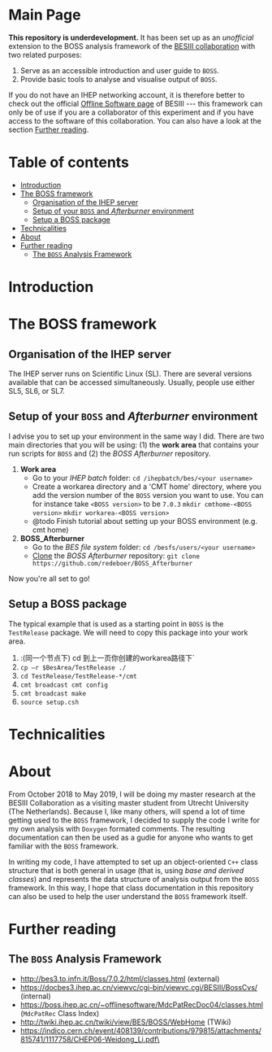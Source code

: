Main Page <!-- {#mainpage} -->
=========

**This repository is underdevelopment.** It has been set up as an *unofficial* extension to the BOSS analysis framework of the [BESIII collaboration](http://bes3.ihep.ac.cn "Offical BESIII webpage") with two related purposes:

1. Serve as an accessible introduction and user guide to `BOSS`.
2. Provide basic tools to analyse and visualise output of `BOSS`.

If you do not have an IHEP networking account, it is therefore better to check out the official [Offline Software page](http://english.ihep.cas.cn/bes/doc/2247.html "Offical BOSS webpage") of BESIII --- this framework can only be of use if you are a collaborator of this experiment and if you have access to the software of this collaboration. You can also have a look at the section [Further reading](#further-reading).


Table of contents
=========
- [Introduction](#introduction)
- [The BOSS framework](#the-boss-framework)
	- [Organisation of the IHEP server](#organisation-of-the-ihep-server)
	- [Setup of your `BOSS` and *Afterburner* environment](#setup-of-your-boss-and-afterburner-environment)
	- [Setup a BOSS package](#setup-a-boss-package)
- [Technicalities](#technicalities)
- [About](#about)
- [Further reading](#further-reading)
	- [The `BOSS` Analysis Framework](#the-boss-analysis-framework)


# Introduction



# The BOSS framework

## Organisation of the IHEP server
The IHEP server runs on Scientific Linux (SL). There are several versions available that can be accessed simultaneously. Usually, people use either SL5, SL6, or SL7.


## Setup of your `BOSS` and *Afterburner* environment
I advise you to set up your environment in the same way I did. There are two main directories that you will be using: (1) the **work area** that contains your run scripts for `BOSS` and (2) the *BOSS Afterburner* repository.

1. **Work area**
   - Go to your *IHEP batch* folder:
	`cd /ihepbatch/bes/<your username>`
   - Create a workarea directory and a 'CMT home' directory, where you add the version number of the `BOSS` version you want to use. You can for instance take `<BOSS version>` to be `7.0.3`
	`mkdir cmthome-<BOSS version>`
	`mkdir workarea-<BOSS version>`
	- @todo Finish tutorial about setting up your BOSS environment (e.g. cmt home)
2. **BOSS_Afterburner**
	- Go to the *BES file system* folder:
	`cd /besfs/users/<your username>`
	- [Clone](https://help.github.com/articles/cloning-a-repository/) the *BOSS Afterburner* repository:
	`git clone https://github.com/redeboer/BOSS_Afterburner`

Now you're all set to go!

## Setup a BOSS package
The typical example that is used as a starting point in `BOSS` is the `TestRelease` package. We will need to copy this package into your work area.
1. :(同一个节点下) cd 到上一页你创建的workarea路径下`
2. `cp –r $BesArea/TestRelease ./`
3. `cd TestRelease/TestRelease-*/cmt`
4. `cmt broadcast cmt config`
5. `cmt broadcast make`
6. `source setup.csh`


# Technicalities

# About
From October 2018 to May 2019, I will be doing my master research at the BESIII Collaboration as a visiting master student from Utrecht University (The Netherlands). Because I, like many others, will spend a lot of time getting used to the `BOSS` framework, I decided to supply the code I write for my own analysis with `Doxygen` formated comments. The resulting documentation can then be used as a gudie for anyone who wants to get familiar with the `BOSS` framework.

In writing my code, I have attempted to set up an object-oriented `C++` class structure that is both general in usage (that is, using *base and derived classes*) and represents the data structure of analysis output from the `BOSS` framework. In this way, I hope that class documentation in this repository can also be used to help the user understand the `BOSS` framework itself.
<!-- @todo Elaborate acknowledgements
- Prof. Shen Xiaoyan
- Cao Ning
- Ma Runqiu -->

# Further reading

## The `BOSS` Analysis Framework
- http://bes3.to.infn.it/Boss/7.0.2/html/classes.html (external)
- https://docbes3.ihep.ac.cn/viewvc/cgi-bin/viewvc.cgi/BESIII/BossCvs/ (internal)
- https://boss.ihep.ac.cn/~offlinesoftware/MdcPatRecDoc04/classes.html (`MdcPatRec` Class Index)
- http://twiki.ihep.ac.cn/twiki/view/BES/BOSS/WebHome (TWiki)
- https://indico.cern.ch/event/408139/contributions/979815/attachments/815741/1117758/CHEP06-Weidong_Li.pdf\
